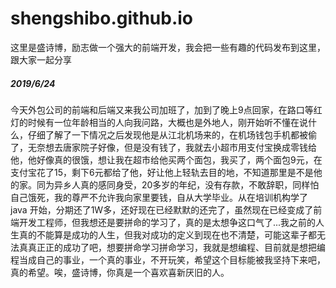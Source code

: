 # shengshibo.github.io
这里是盛诗博，励志做一个强大的前端开发，我会把一些有趣的代码发布到这里，跟大家一起分享<br />
##### 2019/6/24
今天外包公司的前端和后端又来我公司加班了，加到了晚上9点回家，在路口等红灯的时候有一位年龄相当的人向我问路，大概也是外地人，刚开始听不懂在说什么，仔细了解了一下情况之后发现他是从江北机场来的，在机场钱包手机都被偷了，无奈想去唐家院子好像，但是没有钱了，我就去小超市用支付宝换成零钱给他，他好像真的很饿，想让我在超市给他买两个面包，我买了，两个面包9元，在支付宝花了15，剩下6元都给了他，好让他上轻轨去目的地，不知道那里是不是他的家。同为异乡人真的感同身受，20多岁的年纪，没有存款，不敢辞职，同样怕自己饿死，我的尊严不允许我向家里要钱，自从大学毕业。从在培训机构学了 java 开始，分期还了1W多，还好现在已经默默的还完了，虽然现在已经变成了前端开发工程师，但我想还是要拼命的学习了，真的是太想争这口气了...我之前的人生真的不能算是成功的人生，但我对成功的定义到现在也不清楚，可能这辈子都无法真真正正的成功了吧，想要拼命学习拼命学习，我就是想编程、目前就是想把编程当成自己的事业，一个真的事业，不开玩笑，希望这个目标能被我坚持下来吧，真的希望。唉，盛诗博，你真是一个喜欢喜新厌旧的人。
